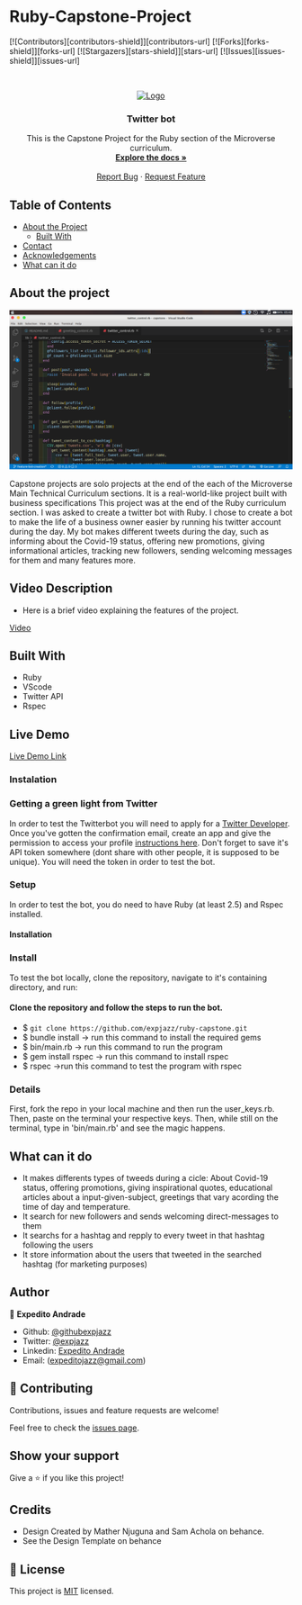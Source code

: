 # Ruby-Capstone-Project

<!--
*** Thanks for checking out this README Template. If you have a suggestion that would
*** make this better, please fork the repo and create a pull request or simply open
*** an issue with the tag "enhancement".
*** Thanks again! Now go create something AMAZING! :D
-->

<!-- PROJECT SHIELDS -->
<!--
*** I'm using markdown "reference style" links for readability.
*** Reference links are enclosed in brackets [ ] instead of parentheses ( ).
*** See the bottom of this document for the declaration of the reference variables
*** for contributors-url, forks-url, etc. This is an optional, concise syntax you may use.
*** https://www.markdownguide.org/basic-syntax/#reference-style-links
-->
[![Contributors][contributors-shield]][contributors-url]
[![Forks][forks-shield]][forks-url]
[![Stargazers][stars-shield]][stars-url]
[![Issues][issues-shield]][issues-url]

<!-- PROJECT LOGO -->
<br />
<p align="center">
  <a href="https://github.com/expjazz/ruby-capstone">
    <img src="https://course_report_production.s3.amazonaws.com/rich/rich_files/rich_files/5726/s300/icon-white-on-murple-copy.png" alt="Logo" width="80" height="80">
  </a>

  <h3 align="center">Twitter bot</h3>

  <p align="center">
    This is the Capstone Project for the Ruby section of the Microverse curriculum.
    <br />
    <a href="https://github.com/expjazz/ruby-capstone"><strong>Explore the docs »</strong></a>
    <br />
    <br />
    <a href="https://github.com/expjazz/ruby-capstone/issues">Report Bug</a>
    ·
    <a href="https://github.com/expjazz/ruby-capstone/issues">Request Feature</a>
  </p>
</p>

<!-- TABLE OF CONTENTS -->
## Table of Contents

* [About the Project](#about-the-project)
  * [Built With](#built-with)
* [Contact](#Authors)
* [Acknowledgements](#acknowledgements)
* [What can it do](#What-can-it-do)

## About the project

![screenshot](screenshot.png)

Capstone projects are solo projects at the end of the each of the Microverse Main Technical Curriculum sections. It is a real-world-like project built with business specifications This project was at the end of the Ruby curriculum section. I was asked to create a twitter bot with Ruby. I chose to create a bot to make the life of a business owner easier by running his twitter account during the day. My bot makes different tweets during the day, such as informing about the Covid-19 status, offering new promotions, giving informational articles, tracking new followers, sending welcoming messages for them and many features more. 

## Video Description

- Here is a brief video explaining the features of the project.

[Video](https://www.loom.com)

## Built With

- Ruby
- VScode
- Twitter API
- Rspec

## Live Demo

[Live Demo Link](https://repl.it/@expjazz/ruby-capstone)


### Instalation

### Getting a green light from Twitter

In order to test the Twitterbot you will need to apply for a [Twitter Developer](https://developer.twitter.com/en). Once you've gotten the confirmation email, create an app and give the permission to access your profile [instructions here](https://developer.twitter.com/en/apply-for-access). Don't forget to save it's API token somewhere (dont share with other people, it is supposed to be unique). You will need the token in order to test the bot.

### Setup

In order to test the bot, you do need to have Ruby (at least 2.5) and Rspec installed.

#### Installation

### Install

To test the bot locally, clone the repository, navigate to it's containing directory, and run:

#### Clone the repository and follow the steps to run the bot.

- $ `git clone https://github.com/expjazz/ruby-capstone.git`
- $  bundle install    -> run this command to install the required gems
- $  bin/main.rb       -> run this command to run the program
- $  gem install rspec -> run this command to install rspec 
- $  rspec             ->run this command to test the program with rspec

### Details 

First, fork the repo in your local machine and then run the user_keys.rb. Then, paste on the terminal your respective keys. Then, while still on the terminal, type in 'bin/main.rb' and see the magic happens.

## What can it do

- It makes differents types of tweeds during a cicle:
 About Covid-19 status, offering promotions, giving inspirational quotes, educational
 articles about a input-given-subject, greetings that vary acording the time of day and temperature.
 - It search for new followers and sends welcoming direct-messages to them 
 - It searchs for a hashtag and repply to every tweet in that hashtag following the users
 - It store information about the users that tweeted in the searched hashtag (for marketing purposes)

## Author

👤 **Expedito Andrade**

- Github: [@githubexpjazz](https://github.com/expjazz)
- Twitter: [@expjazz](https://twitter.com/expeditoandrade13)
- Linkedin: [Expedito Andrade](https://www.linkedin.com/in/expedito-andrade-3645151a4/)
- Email: (expeditojazz@gmail.com)

## 🤝 Contributing

Contributions, issues and feature requests are welcome!

Feel free to check the [issues page](issues/).

## Show your support

Give a ⭐️ if you like this project!

## Credits

- Design Created by Mather Njuguna and Sam Achola on behance.
- See the Design Template on behance

## 📝 License

This project is [MIT](./LICENSE) licensed.
